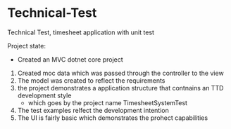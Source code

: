 # Technical-Test
Technical Test, timesheet application with unit test 

Project state:
* Created an MVC dotnet core project
1) Created moc data which was passed through the controller to the view
2) The model was created to reflect the requirements
3) the project demonstrates a application structure that contnains an TTD development style 
	* which goes by the project name TimesheetSystemTest
4) The test examples relfect the development intention
5) The UI is fairly basic which demonstrates the prohect capabilities
